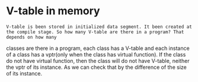 # V-table in memory
    V-table is been stored in initialized data segment. It been created at the compile stage. So how many V-table are there in a program? That depends on how many
classes are there in a program, each class has a V-table and each instance of a class has a vptr(only when the class has virtual function). If the class do not have
virtual function, then the class will do not have V-table, neither the vptr of its instance. As we can check that by the difference of the size of its instance.
